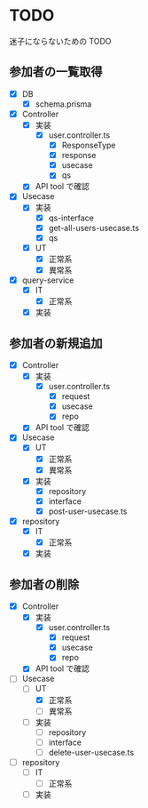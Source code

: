 # TODO

迷子にならないための TODO

## 参加者の一覧取得

- [x] DB
  - [x] schema.prisma
- [x] Controller
  - [x] 実装
    - [x] user.controller.ts
      - [x] ResponseType
      - [x] response
      - [x] usecase
      - [x] qs
  - [x] API tool で確認
- [x] Usecase
  - [x] 実装
    - [x] qs-interface
    - [x] get-all-users-usecase.ts
    - [x] qs
  - [x] UT
    - [x] 正常系
    - [x] 異常系
- [x] query-service
  - [x] IT
    - [x] 正常系
  - [x] 実装

## 参加者の新規追加

- [x] Controller
  - [x] 実装
    - [x] user.controller.ts
      - [x] request
      - [x] usecase
      - [x] repo
  - [x] API tool で確認
- [x] Usecase
  - [x] UT
    - [x] 正常系
    - [x] 異常系
  - [x] 実装
    - [x] repository
    - [x] interface
    - [x] post-user-usecase.ts
- [x] repository
  - [x] IT
    - [x] 正常系
  - [x] 実装

## 参加者の削除

- [x] Controller
  - [x] 実装
    - [x] user.controller.ts
      - [x] request
      - [x] usecase
      - [x] repo
  - [x] API tool で確認
- [ ] Usecase
  - [ ] UT
    - [x] 正常系
    - [ ] 異常系
  - [ ] 実装
    - [ ] repository
    - [ ] interface
    - [ ] delete-user-usecase.ts
- [ ] repository
  - [ ] IT
    - [ ] 正常系
  - [ ] 実装
